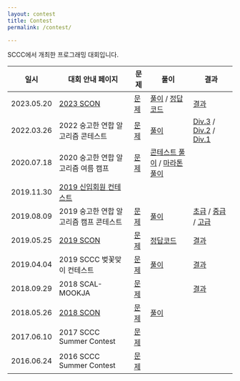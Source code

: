 ```yaml
---
layout: contest
title: Contest
permalink: /contest/

---
```


SCCC에서 개최한 프로그래밍 대회입니다.

| 일시       | 대회 안내 페이지                        | 문제                                                 | 풀이                                                         | 결과                                                         |
| ---------- | --------------------------------------- | ---------------------------------------------------- | ------------------------------------------------------------ | ------------------------------------------------------------ |
| 2023.05.20 | [2023 SCON](/scon/2023/)                | [문제](https://www.acmicpc.net/category/detail/3581) | [풀이](https://github.com/ssu-sccc/2023scon/blob/master/editorial-slide/main.pdf) / [정답코드](https://github.com/ssu-sccc/2023scon/tree/master/solution-code) | [결과](https://www.acmicpc.net/contest/spotboard/998)        |
| 2022.03.26 | 2022 숭고한 연합 알고리즘 콘테스트      | [문제](https://www.acmicpc.net/category/793)         | [풀이](https://upload.acmicpc.net/bdb027d2-6f9e-4fe4-b35a-6f464d4f83ee/) | [Div.3](https://www.acmicpc.net/contest/board/783) / [Div.2](https://www.acmicpc.net/contest/view/784) / [Div.1](https://www.acmicpc.net/contest/view/785) |
| 2020.07.18 | 2020 숭고한 연합 알고리즘 여름 캠프     | [문제](https://codeforces.com/group/q4aFsZ9De9)      | [콘테스트 풀이](https://github.com/CyberFlower/2020-SKH-summer/blob/master/2020-SKH-summer-contest-editorial.pdf) / [마라톤 풀이](https://github.com/CyberFlower/2020-SKH-summer/blob/master/2020-SKH-summer-marathon-editorial.pdf) |                                                              |
| 2019.11.30 | [2019 신입회원 컨테스트](/newbie/2019/) |                                                      |                                                              |                                                              |
| 2019.08.09 | 2019 숭고한 연합 알고리즘 캠프 콘테스트 | [문제](https://www.acmicpc.net/category/802)         | [풀이](https://upload.acmicpc.net/a0cbd098-4d03-4523-a27d-1a1ca20d64fc/) | [초급](https://www.acmicpc.net/contest/spotboard/445) / [중급](https://www.acmicpc.net/contest/spotboard/446) / [고급](https://www.acmicpc.net/contest/spotboard/447) |
| 2019.05.25 | [2019 SCON](/scon/2019/)                | [문제](https://www.acmicpc.net/category/detail/2038) | [정답코드](https://drive.google.com/drive/u/3/folders/1RlQHXQI1ktsqBNBShW2rJ0dWjUu2EGzV) | [결과](https://www.acmicpc.net/contest/spotboard/416)        |
| 2019.04.04 | 2019 SCCC 벚꽃맞이 컨테스트             | [문제](https://www.acmicpc.net/category/detail/2019) | [풀이](https://docs.google.com/presentation/d/1-2PQN5m-SLDcaL-OMnz0sCI7lOu6zGRobDXA6lwNh_Y/edit?usp=sharing) | [결과](https://www.acmicpc.net/contest/spotboard/402)        |
| 2018.09.29 | 2018 SCAL-MOOKJA                        | [문제](https://www.acmicpc.net/category/detail/1921) |                                                              | [결과](https://www.acmicpc.net/contest/board/341)            |
| 2018.05.26 | [2018 SCON](/scon/2018/)                | [문제](https://www.acmicpc.net/category/detail/1877) | [풀이](https://docs.google.com/presentation/d/1pLLaVFKX6JebSV99PuLPMZ9aBD4naTXij1rU79_6_IY/edit?usp=sharing) |                                                              |
| 2017.06.10 | 2017 SCCC Summer Contest                | [문제](https://www.acmicpc.net/category/detail/1750) |                                                              |                                                              |
| 2016.06.24 | 2016 SCCC Summer Contest                | [문제](https://www.acmicpc.net/category/detail/1497) |                                                              |                                                              |